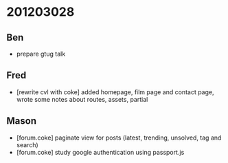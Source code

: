 # 201203028

## Ben
- prepare gtug talk



## Fred
- [rewrite cvl with coke] added homepage, film page and contact page, wrote some notes about routes, assets, partial



## Mason
- [forum.coke] paginate view for posts (latest, trending, unsolved, tag and search)
- [forum.coke] study google authentication using passport.js


